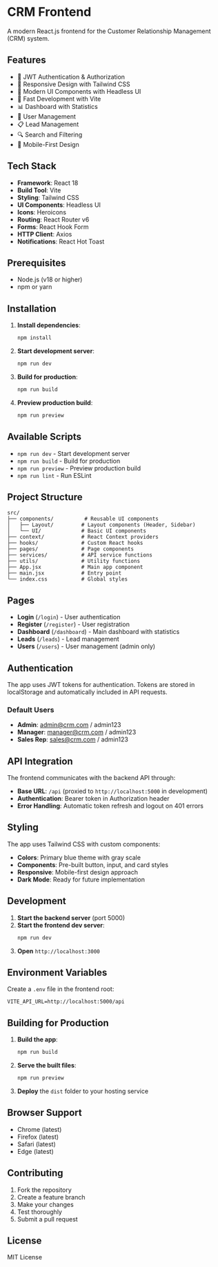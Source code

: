 # CRM Frontend

A modern React.js frontend for the Customer Relationship Management (CRM) system.

## Features

- 🔐 JWT Authentication & Authorization
- 📱 Responsive Design with Tailwind CSS
- 🎨 Modern UI Components with Headless UI
- 🚀 Fast Development with Vite
- 📊 Dashboard with Statistics
- 👥 User Management
- 📋 Lead Management
- 🔍 Search and Filtering
- 📱 Mobile-First Design

## Tech Stack

- **Framework**: React 18
- **Build Tool**: Vite
- **Styling**: Tailwind CSS
- **UI Components**: Headless UI
- **Icons**: Heroicons
- **Routing**: React Router v6
- **Forms**: React Hook Form
- **HTTP Client**: Axios
- **Notifications**: React Hot Toast

## Prerequisites

- Node.js (v18 or higher)
- npm or yarn

## Installation

1. **Install dependencies**:
   ```bash
   npm install
   ```

2. **Start development server**:
   ```bash
   npm run dev
   ```

3. **Build for production**:
   ```bash
   npm run build
   ```

4. **Preview production build**:
   ```bash
   npm run preview
   ```

## Available Scripts

- `npm run dev` - Start development server
- `npm run build` - Build for production
- `npm run preview` - Preview production build
- `npm run lint` - Run ESLint

## Project Structure

```
src/
├── components/          # Reusable UI components
│   ├── Layout/         # Layout components (Header, Sidebar)
│   └── UI/             # Basic UI components
├── context/            # React Context providers
├── hooks/              # Custom React hooks
├── pages/              # Page components
├── services/           # API service functions
├── utils/              # Utility functions
├── App.jsx             # Main app component
├── main.jsx            # Entry point
└── index.css           # Global styles
```

## Pages

- **Login** (`/login`) - User authentication
- **Register** (`/register`) - User registration
- **Dashboard** (`/dashboard`) - Main dashboard with statistics
- **Leads** (`/leads`) - Lead management
- **Users** (`/users`) - User management (admin only)

## Authentication

The app uses JWT tokens for authentication. Tokens are stored in localStorage and automatically included in API requests.

### Default Users

- **Admin**: admin@crm.com / admin123
- **Manager**: manager@crm.com / admin123
- **Sales Rep**: sales@crm.com / admin123

## API Integration

The frontend communicates with the backend API through:

- **Base URL**: `/api` (proxied to `http://localhost:5000` in development)
- **Authentication**: Bearer token in Authorization header
- **Error Handling**: Automatic token refresh and logout on 401 errors

## Styling

The app uses Tailwind CSS with custom components:

- **Colors**: Primary blue theme with gray scale
- **Components**: Pre-built button, input, and card styles
- **Responsive**: Mobile-first design approach
- **Dark Mode**: Ready for future implementation

## Development

1. **Start the backend server** (port 5000)
2. **Start the frontend dev server**:
   ```bash
   npm run dev
   ```
3. **Open** `http://localhost:3000`

## Environment Variables

Create a `.env` file in the frontend root:

```env
VITE_API_URL=http://localhost:5000/api
```

## Building for Production

1. **Build the app**:
   ```bash
   npm run build
   ```

2. **Serve the built files**:
   ```bash
   npm run preview
   ```

3. **Deploy** the `dist` folder to your hosting service

## Browser Support

- Chrome (latest)
- Firefox (latest)
- Safari (latest)
- Edge (latest)

## Contributing

1. Fork the repository
2. Create a feature branch
3. Make your changes
4. Test thoroughly
5. Submit a pull request

## License

MIT License